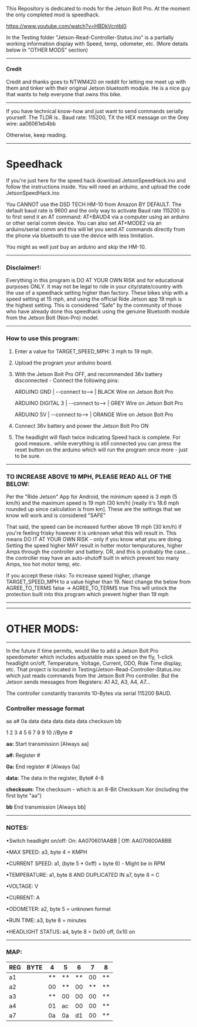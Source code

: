 This Repository is dedicated to mods for the Jetson Bolt Pro. At the moment the only completed mod is speedhack.

https://www.youtube.com/watch?v=HBDkVcntbl0

In the Testing folder "Jetson-Read-Controller-Status.ino" is a partially working information display with Speed, temp, odometer, etc. (More details below in "OTHER MODS" section)

**************

#### Credit

Credit and thanks goes to NTWM420 on reddit for letting me meet up with them and tinker with their original Jetson bluetooth module.
He is a nice guy that wants to help everyone that owns this bike.

**************

If you have technical know-how and just want to send commands serially yourself. The TLDR is..
Baud rate: 115200, TX the HEX message on the Grey wire: aa06061eb4bb

Otherwise, keep reading.

**************

# Speedhack

If you're just here for the speed hack download JetsonSpeedHack.ino and follow the instructions inside.
You will need an arduino, and upload the code JetsonSpeedHack.ino

You CANNOT use the DSD TECH HM-10 from Amazon BY DEFAULT. The default baud rate is 9600 and the only way to activate Baud rate 115200 is to first send it an AT command: AT+BAUD4 via a computer using an arduino or other serial comm device. You can also set AT+MODE2 via an arduino/serial comm and this will let you send AT commands directly from the phone via bluetooth to use the device with less limitation.

You might as well just buy an arduino and skip the HM-10.

**************

### Disclaimer!:

Everything in this program is DO AT YOUR OWN RISK and for educational purposes ONLY.
It may not be legal to ride in your city/state/country with the use of a speedhack
setting higher than factory.
These bikes ship with a speed setting at 15 mph, and using the official Ride Jetson
app 19 mph is the highest setting. This is considered "Safe" by the community of those
who have already done this speedhack using the genuine Bluetooth module from the
Jetson Bolt (Non-Pro) model.

**************

### How to use this program:

1) Enter a value for TARGET_SPEED_MPH: 3 mph to 19 mph.
2) Upload the program your arduino board.
3) With the Jetson Bolt Pro OFF, and recommended 36v battery disconnected - Connect the following pins:

   ARDUINO GND       | --connect to--> | BLACK Wire on Jetson Bolt Pro
   
   ARDUINO DIGITAL 3 | --connect to--> | GREY Wire on Jetson Bolt Pro
   
   ARDUINO 5V        | --connect to--> | ORANGE Wire on Jetson Bolt Pro
   
4) Connect 36v battery and power the Jetson Bolt Pro ON
5) The headlight will flash twice indicating Speed hack is complete. For good measure.. while everything is still connected you can press the reset
   button on the arduino which will run the program once more - just to be sure.

**************

### TO INCREASE ABOVE 19 MPH, PLEASE READ ALL OF THE BELOW:

Per the "Ride Jetson" App for Android, the minimum speed is 3 mph (5 km/h) and the
maximum speed is 19 mph (30 km/h) [really it's 18.6 mph rounded up since calculation is from km].
These are the settings that we know will work and is considered "SAFE"

That said, the speed can be increased further above 19 mph (30 km/h) if you're feeling frisky however it is
unknown what this will result in. This means DO IT AT YOUR OWN RISK - only if you know what you are doing.
Setting the speed higher MAY result in hotter motor tempuratures, higher Amps through the controller
and battery. OR, and this is probably the case... the controller may have an auto-shutoff built in which
prevent too many Amps, too hot motor temp, etc.

If you accept these risks:
To increase speed higher, change TARGET_SPEED_MPH to a value higher than 19. Next change the below from
                         AGREE_TO_TERMS false -> AGREE_TO_TERMS true
This will unlock the protection built into this program which prevent higher than 19 mph

**************

**************

# OTHER MODS:

**************
In the future if time permits, would like to add a Jetson Bolt Pro speedometer which includes adjustable max speed on the fly, 1-click headlight on/off, Temperature, Voltage, Current, ODO, Ride Time display, etc. That project is located in Testing/Jetson-Read-Controller-Status.ino which just reads commands from the Jetson Bolt Pro controller. But the Jetson sends messages from Registers: A1 A2, A3, A4, A7...

The controller constantly transmits 10-Bytes via serial 115200 BAUD.

### Controller message format

aa a# 0a data data data data data checksum bb

1  2  3  4    5    6    7    8    9        10 //Byte #

**aa:** Start transmission [Always aa]

**a#:** Register #

**0a:** End register # [Always 0a]

**data:** The data in the register, Byte# 4-8

**checksum:** The checksum - which is an 8-Bit Checksum Xor (including the first byte "aa")

**bb** End transmission [Always bb]

**************

### NOTES:

•Switch headlight on/off: On: AA070601AABB | Off: AA070600ABBB

•MAX SPEED:         a3, byte 4 = KMPH

•CURRENT SPEED:     a1, (byte 5 * 0xff) + byte 6) - Might be in RPM

•TEMPERATURE:       a1, byte 8 AND DUPLICATED IN a7, byte 8 = C

•VOLTAGE:  V

•CURRENT:  A 

•ODOMETER:          a2, byte 5 = unknown format

•RUN TIME:          a3, byte 8 = minutes

•HEADLIGHT STATUS:  a4, byte 8 = 0x00 off, 0x10 on

**************
### MAP:

| REG | BYTE|  4  |  5  |  6  |  7  |  8  |
| --- | --- | --- | --- | --- | --- | --- |
| a1  |     |  ** |  ** |  ** |  00 |  ** |   [XXXX (4), CURRENT SPEED (5 & 6), TEMP (8)]
| a2  |     |  00 |  ** |  00 |  ** |  ** |   [ODO (5, probably 4 too) | XXXX (7) | XXXX (8)]
| a3  |     |  ** |  00 |  00 |  00 |  ** |   [MAX SPEED (4) | RUN TIME (8)]
| a4  |     |  01 |  ac |  00 |  00 |  ** |   [HEADLIGHT STATUS (8)]
| a7  |     |  0a |  0a |  d1 |  00 |  ** |   [TEMP AGAIN (8)]
